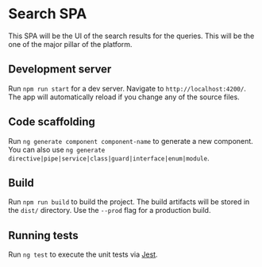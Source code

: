 # Search SPA

This SPA will be the UI of the search results for the queries. This will be the one of the major pillar of the platform.

## Development server

Run `npm run start` for a dev server. Navigate to `http://localhost:4200/`. The app will automatically reload if you change any of the source files.

## Code scaffolding

Run `ng generate component component-name` to generate a new component. You can also use `ng generate directive|pipe|service|class|guard|interface|enum|module`.

## Build

Run `npm run build` to build the project. The build artifacts will be stored in the `dist/` directory. Use the `--prod` flag for a production build.

## Running tests

Run `ng test` to execute the unit tests via [Jest](https://jestjs.io/).
